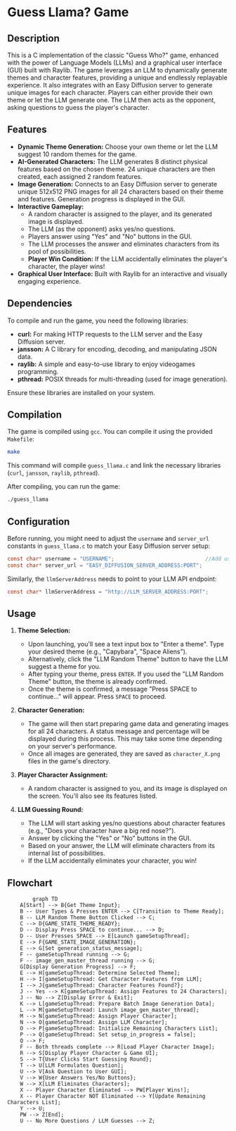 # Guess Llama? Game

## Description

This is a C implementation of the classic "Guess Who?" game, enhanced with the power of Language Models (LLMs) and a graphical user interface (GUI) built with Raylib. The game leverages an LLM to dynamically generate themes and character features, providing a unique and endlessly replayable experience. It also integrates with an Easy Diffusion server to generate unique images for each character. Players can either provide their own theme or let the LLM generate one. The LLM then acts as the opponent, asking questions to guess the player's character.

## Features

*   **Dynamic Theme Generation:** Choose your own theme or let the LLM suggest 10 random themes for the game.
*   **AI-Generated Characters:** The LLM generates 8 distinct physical features based on the chosen theme. 24 unique characters are then created, each assigned 2 random features.
*   **Image Generation:** Connects to an Easy Diffusion server to generate unique 512x512 PNG images for all 24 characters based on their theme and features. Generation progress is displayed in the GUI.
*   **Interactive Gameplay:**
    *   A random character is assigned to the player, and its generated image is displayed.
    *   The LLM (as the opponent) asks yes/no questions.
    *   Players answer using "Yes" and "No" buttons in the GUI.
    *   The LLM processes the answer and eliminates characters from its pool of possibilities.
    *   **Player Win Condition:** If the LLM accidentally eliminates the player's character, the player wins!
*   **Graphical User Interface:** Built with Raylib for an interactive and visually engaging experience.

## Dependencies

To compile and run the game, you need the following libraries:

*   **curl:** For making HTTP requests to the LLM server and the Easy Diffusion server.
*   **jansson:** A C library for encoding, decoding, and manipulating JSON data.
*   **raylib:** A simple and easy-to-use library to enjoy videogames programming.
*   **pthread:** POSIX threads for multi-threading (used for image generation).

Ensure these libraries are installed on your system.

## Compilation

The game is compiled using `gcc`. You can compile it using the provided `Makefile`:

```bash
make
```

This command will compile `guess_llama.c` and link the necessary libraries (`curl`, `jansson`, `raylib`, `pthread`).

After compiling, you can run the game:

```bash
./guess_llama
```

## Configuration

Before running, you might need to adjust the `username` and `server_url` constants in `guess_llama.c` to match your Easy Diffusion server setup:

```c
const char* username = "USERNAME";                             //Add username Here.
const char* server_url = "EASY_DIFFUSION_SERVER_ADDRESS:PORT";         //Add Easy Diffusion Server:Port here.
```

Similarly, the `llmServerAddress` needs to point to your LLM API endpoint:

```c
const char* llmServerAddress = "http://LLM_SERVER_ADDRESS:PORT";
```

## Usage

1.  **Theme Selection:**
    *   Upon launching, you'll see a text input box to "Enter a theme". Type your desired theme (e.g., "Capybara", "Space Aliens").
    *   Alternatively, click the "LLM Random Theme" button to have the LLM suggest a theme for you.
    *   After typing your theme, press `ENTER`. If you used the "LLM Random Theme" button, the theme is already confirmed.
    *   Once the theme is confirmed, a message "Press SPACE to continue..." will appear. Press `SPACE` to proceed.

2.  **Character Generation:**
    *   The game will then start preparing game data and generating images for all 24 characters. A status message and percentage will be displayed during this process. This may take some time depending on your server's performance.
    *   Once all images are generated, they are saved as `character_X.png` files in the game's directory.

3.  **Player Character Assignment:**
    *   A random character is assigned to you, and its image is displayed on the screen. You'll also see its features listed.

4.  **LLM Guessing Round:**
    *   The LLM will start asking yes/no questions about character features (e.g., "Does your character have a big red nose?").
    *   Answer by clicking the "Yes" or "No" buttons in the GUI.
    *   Based on your answer, the LLM will eliminate characters from its internal list of possibilities.
    *   If the LLM accidentally eliminates your character, you win!

## Flowchart

```mermaid
        graph TD
    A[Start] --> B{Get Theme Input};
    B -- User Types & Presses ENTER --> C[Transition to Theme Ready];
    B -- LLM Random Theme Button Clicked --> C;
    C --> D{GAME_STATE_THEME_READY};
    D -- Display Press SPACE to continue... --> D;
    D -- User Presses SPACE --> E[Launch gameSetupThread];
    E --> F{GAME_STATE_IMAGE_GENERATION};
    E --> G[Set generation_status_message];
    F -- gameSetupThread running --> G;
    F -- image_gen_master_thread running --> G;
    G[Display Generation Progress] --> F;
    E --> H[gameSetupThread: Determine Selected Theme];
    H --> I[gameSetupThread: Get Character Features from LLM];
    I --> J{gameSetupThread: Character Features Found?};
    J -- Yes --> K[gameSetupThread: Assign Features to 24 Characters];
    J -- No --> Z[Display Error & Exit];
    K --> L[gameSetupThread: Prepare Batch Image Generation Data];
    L --> M[gameSetupThread: Launch image_gen_master_thread];
    M --> N[gameSetupThread: Assign Player Character];
    N --> O[gameSetupThread: Assign LLM Character];
    O --> P[gameSetupThread: Initialize Remaining Characters List];
    P --> Q[gameSetupThread: Set setup_in_progress = false];
    Q --> F;
    F -- Both threads complete --> R[Load Player Character Image];
    R --> S[Display Player Character & Game UI];
    S --> T{User Clicks Start Guessing Round};
    T --> U[LLM Formulates Question];
    U --> V[Ask Question to User GUI];
    V --> W{User Answers Yes/No Buttons};
    W --> X[LLM Eliminates Characters];
    X -- Player Character Eliminated --> PW[Player Wins!];
    X -- Player Character NOT Eliminated --> Y[Update Remaining Characters List];
    Y --> U;
    PW --> Z[End];
    U -- No More Questions / LLM Guesses --> Z;

